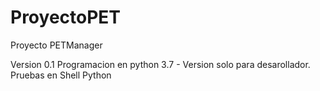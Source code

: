 # ProyectoPET
Proyecto PETManager

Version 0.1
Programacion en python 3.7 - Version solo para desarollador.
Pruebas en Shell Python

